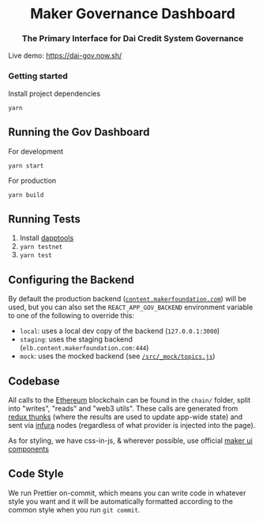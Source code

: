 <h1 align="center">
Maker Governance Dashboard
</h1>

<h3 align="center">
The Primary Interface for Dai Credit System Governance
</h3>




Live demo: https://dai-gov.now.sh/

### Getting started

Install project dependencies

```
yarn
```

## Running the Gov Dashboard

For development

```
yarn start
```

For production

```
yarn build
```

## Running Tests

1.  Install [dapptools](https://dapp.tools/)
1.  `yarn testnet`
1.  `yarn test`

## Configuring the Backend

By default the production backend ([`content.makerfoundation.com`](https://content.makerfoundation.com)) will be used, but you can also set the `REACT_APP_GOV_BACKEND` environment variable to one of the following to override this:

- `local`: uses a local dev copy of the backend (`127.0.0.1:3000`)
- `staging`: uses the staging backend (`elb.content.makerfoundation.com:444`)
- `mock`: uses the mocked backend (see [`/src/_mock/topics.js`](/src/_mock/topics.js))

## Codebase

All calls to the [Ethereum](https://www.ethereum.org/) blockchain can be found in the `chain/` folder, split into "writes", "reads" and "web3 utils". These calls are generated from [redux thunks](https://github.com/reduxjs/redux-thunk) (where the results are used to update app-wide state) and sent via [infura](https://infura.io/) nodes (regardless of what provider is injected into the page). 

As for styling, we have css-in-js, & wherever possible, use official [maker ui components](https://github.com/makerdao/ui-components)

## Code Style

We run Prettier on-commit, which means you can write code in whatever style you want and it will be automatically formatted according to the common style when you run `git commit`.
